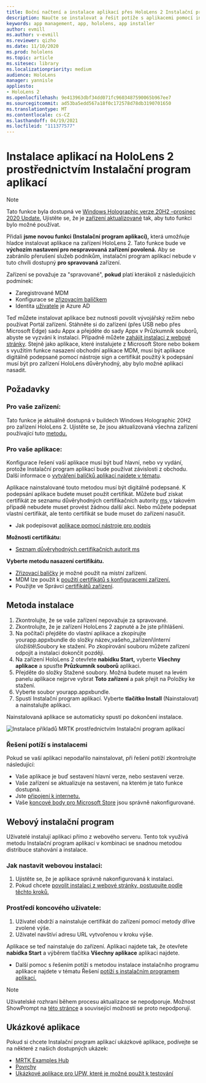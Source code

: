 ```yaml
---
title: Boční načtení a instalace aplikací přes HoloLens 2 Instalační program aplikací
description: Naučte se instalovat a řešit potíže s aplikacemi pomocí instalačního programu aplikací a instalace aplikací bokem a pomocí uživatelského rozhraní.
keywords: app management, app, hololens, app installer
author: evmill
ms.author: v-evmill
ms.reviewer: qizho
ms.date: 11/10/2020
ms.prod: hololens
ms.topic: article
ms.sitesec: library
ms.localizationpriority: medium
audience: HoloLens
manager: yannisle
appliesto:
- HoloLens 2
ms.openlocfilehash: 9e413963dbf34dd071fc9603487590065b967ee7
ms.sourcegitcommit: ad53ba5edd567a18f0c172578d78db3190701650
ms.translationtype: MT
ms.contentlocale: cs-CZ
ms.lasthandoff: 04/19/2021
ms.locfileid: "111377577"
---
```

# <a name="install-apps-on-hololens-2-via-app-installer"></a>Instalace aplikací na HoloLens 2 prostřednictvím Instalační program aplikací

> [!NOTE]
> Tato funkce byla dostupná ve [Windows Holographic verze 20H2 –prosinec 2020 Update.](hololens-release-notes.md) Ujistěte se, že je [zařízení aktualizované](hololens-update-hololens.md) tak, aby tuto funkci bylo možné používat.

Přidali **jsme novou funkci (Instalační program aplikací),** která umožňuje hladce instalovat aplikace na zařízení HoloLens 2. Tato funkce bude ve **výchozím nastavení pro nespravovaná zařízení povolená.** Aby se zabránilo přerušení služeb podnikům, instalační program aplikací nebude v tuto chvíli dostupný **pro spravovaná** zařízení.  

Zařízení se považuje za "spravované", **pokud** platí kterákoli z následujících podmínek:

- Zaregistrované [](hololens-enroll-mdm.md) MDM
- Konfigurace se [zřizovacím balíčkem](hololens-provisioning.md)
- Identita [uživatele](hololens-identity.md) je Azure AD

Teď můžete instalovat aplikace bez nutnosti povolit vývojářský režim nebo používat Portál zařízení.  Stáhněte si do zařízení (přes USB nebo přes Microsoft Edge) sadu Appx a přejděte do sady Appx v Průzkumník souborů, abyste se vyzváni k instalaci.  Případně můžete [zahájit instalaci z webové stránky](https://docs.microsoft.com/windows/msix/app-installer/installing-windows10-apps-web).  Stejně jako aplikace, které instalujete z Microsoft Store nebo bokem s využitím funkce nasazení obchodní [](https://docs.microsoft.com/windows/win32/appxpkg/how-to-sign-a-package-using-signtool) aplikace MDM, musí být aplikace digitálně podepsané pomocí nástroje sign a certifikát použitý k podepsání musí být pro zařízení HoloLens důvěryhodný, aby bylo možné aplikaci nasadit. [](https://docs.microsoft.com/windows/win32/appxpkg/how-to-sign-a-package-using-signtool#security-considerations)

## <a name="requirements"></a>Požadavky

### <a name="for-your-devices"></a>Pro vaše zařízení:

Tato funkce je aktuálně dostupná v buildech Windows Holographic 20H2 pro zařízení HoloLens 2. Ujistěte se, že jsou aktualizovaná všechna zařízení používající tuto [metodu.](hololens-update-hololens.md)

### <a name="for-your-apps"></a>Pro vaše aplikace:

Konfigurace řešení vaší aplikace musí  být  buď hlavní, nebo vy vydání, protože Instalační program aplikací bude používat závislosti z obchodu. Další informace o [vytváření balíčků aplikací najdete v tématu](https://docs.microsoft.com/windows/msix/app-installer/create-appinstallerfile-vs).

Aplikace nainstalované touto metodou musí být digitálně podepsané. K podepsání aplikace budete muset použít certifikát. Můžete buď získat certifikát ze seznamu důvěryhodných certifikačních autority [ms,](https://ccadb-public.secure.force.com/microsoft/IncludedCACertificateReportForMSFT)v takovém případě nebudete muset provést žádnou další akci. Nebo můžete podepsat vlastní certifikát, ale tento certifikát se bude muset do zařízení nasučit.

- Jak podepisovat [aplikace pomocí nástroje pro podpis](https://docs.microsoft.com/windows/win32/appxpkg/how-to-sign-a-package-using-signtool)

**Možnosti certifikátu:**

- [Seznam důvěryhodných certifikačních autorit ms](https://ccadb-public.secure.force.com/microsoft/IncludedCACertificateReportForMSFT)

**Vyberte metodu nasazení certifikátu.**

- [Zřizovací balíčky](hololens-provisioning.md) je možné použít na místní zařízení.
- MDM lze použít k [použití certifikátů s konfiguracemi zařízení.](https://docs.microsoft.com/mem/intune/protect/certificates-configure)
- Použijte ve Správci [certifikátů zařízení](certificate-manager.md).

## <a name="installation-method"></a>Metoda instalace

1. Zkontrolujte, že se vaše zařízení nepovažuje za spravované.
1. Zkontrolujte, že je zařízení HoloLens 2 zapnuté a že jste přihlášeni.
1. Na počítači přejděte do vlastní aplikace a zkopírujte yourapp.appxbundle do složky název_vašeho_zařízení\Interní úložiště\Soubory ke stažení.
    Po zkopírování souboru můžete zařízení odpojit a instalaci dokončit později.
1. Na zařízení HoloLens 2 otevřete **nabídku Start,** vyberte **Všechny aplikace** a spusťte **Průzkumník souborů** aplikaci.
1. Přejděte do složky Stažené soubory. Možná budete muset na levém panelu aplikace nejprve vybrat **Toto zařízení** a pak přejít na Položky ke stažení.
1. Vyberte soubor yourapp.appxbundle.
1. Spustí Instalační program aplikací. Vyberte **tlačítko Install** (Nainstalovat) a nainstalujte aplikaci.

Nainstalovaná aplikace se automaticky spustí po dokončení instalace.

![Instalace příkladů MRTK prostřednictvím Instalační program aplikací](images/hololens-app-installer-picture.jpg)

### <a name="troubleshooting-installs"></a>Řešení potíží s instalacemi

Pokud se vaší aplikaci nepodařilo nainstalovat, při řešení potíží zkontrolujte následující:

- Vaše aplikace je buď sestavení hlavní verze, nebo sestavení verze.
- Vaše zařízení se aktualizuje na sestavení, na kterém je tato funkce dostupná.
- Jste [připojení k internetu.](hololens-network.md)
- Vaše [koncové body pro Microsoft Store](hololens-offline.md) jsou správně nakonfigurované.  

## <a name="web-installer"></a>Webový instalační program

Uživatelé instalují aplikaci přímo z webového serveru. Tento tok využívá metodu Instalační program aplikací v kombinaci se snadnou metodou distribuce stahování a instalace.

### <a name="how-to-set-up-web-install"></a>Jak nastavit webovou instalaci:

1. Ujistěte se, že je aplikace správně nakonfigurovaná k instalaci.
1. Pokud chcete [povolit instalaci z webové stránky, postupujte podle těchto kroků.](https://docs.microsoft.com/windows/msix/app-installer/installing-windows10-apps-web#how-to-enable-this-on-a-webpage)

### <a name="end-user-experience"></a>Prostředí koncového uživatele:

1. Uživatel obdrží a nainstaluje certifikát do zařízení pomocí metody dříve zvolené výše.
1. Uživatel navštíví adresu URL vytvořenou v kroku výše.

Aplikace se teď nainstaluje do zařízení. Aplikaci najdete tak, že otevřete **nabídka Start** a výběrem tlačítka **Všechny aplikace** aplikaci najdete.

- Další pomoc s řešením potíží s metodou instalace instalačního programu aplikace najdete v tématu Řešení [potíží s instalačním programem aplikací.](https://docs.microsoft.com/windows/msix/app-installer/troubleshoot-appinstaller-issues)

> [!NOTE]
> Uživatelské rozhraní během procesu aktualizace se nepodporuje. Možnost ShowPrompt na [této stránce](https://docs.microsoft.com/windows/msix/app-installer/update-settings) a související možnosti se proto nepodporují.

## <a name="sample-apps"></a>Ukázkové aplikace

Pokud si chcete Instalační program aplikací ukázkové aplikace, podívejte se na některé z našich dostupných ukázek:

- [MRTK Examples Hub](https://microsoft.github.io/MixedRealityToolkit-Unity/Documentation/README_ExampleHub.html)
- [Povrchy](https://docs.microsoft.com/windows/mixed-reality/develop/unity/sampleapp-surfaces)
- [Ukázkové aplikace pro UPW, které je možné použít k testování](https://github.com/microsoft/Windows-universal-samples/tree/master/Samples)
